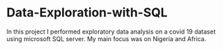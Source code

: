 # Data-Exploration-with-SQL
In this project I performed exploratory data analysis on a covid 19 dataset using microsoft SQL server. My main focus was on Nigeria and Africa.
